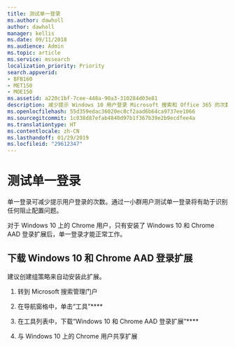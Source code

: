 ```yaml
---
title: 测试单一登录
ms.author: dawholl
author: dawholl
manager: kellis
ms.date: 09/11/2018
ms.audience: Admin
ms.topic: article
ms.service: mssearch
localization_priority: Priority
search.appverid:
- BFB160
- MET150
- MOE150
ms.assetid: a220c1bf-7cee-448a-90a3-310284d03e81
description: 减少提示 Windows 10 用户登录 Microsoft 搜索和 Office 365 的次数
ms.openlocfilehash: 55d359edac36020ec8cf2aad6b64ca9737ee1066
ms.sourcegitcommit: 1c038d87efab4840d97b1f367b39e2b9ecdfee4a
ms.translationtype: HT
ms.contentlocale: zh-CN
ms.lasthandoff: 01/29/2019
ms.locfileid: "29612347"
---
```

# <a name="test-single-sign-on"></a>测试单一登录

单一登录可减少提示用户登录的次数。通过一小群用户测试单一登录将有助于识别任何阻止配置问题。 
  
对于 Windows 10 上的 Chrome 用户，只有安装了 Windows 10 和 Chrome AAD 登录扩展后，单一登录才能正常工作。 
  
## <a name="download-the-windows-10-and-aad-sign-in-extension-for-chrome"></a>下载 Windows 10 和 Chrome AAD 登录扩展

建议创建组策略来自动安装此扩展。
  
1. 转到 Microsoft 搜索管理门户
    
2. 在导航窗格中，单击“工具”****
    
3. 在工具列表中，下载“Windows 10 和 Chrome AAD 登录扩展”****
    
4. 与 Windows 10 上的 Chrome 用户共享扩展

  

